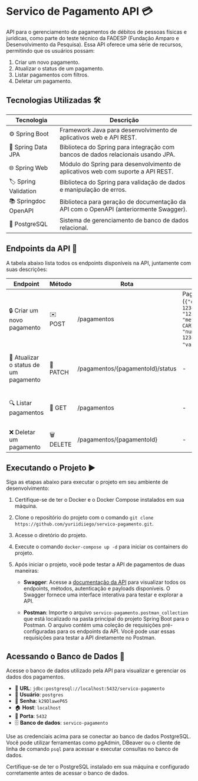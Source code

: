 # Servico de Pagamento API 💳

API para o gerenciamento de pagamentos de débitos de pessoas físicas e jurídicas, como parte do teste técnico da FADESP (Fundação Amparo e Desenvolvimento da Pesquisa). Essa API oferece uma série de recursos, permitindo que os usuários possam:

1. Criar um novo pagamento.
2. Atualizar o status de um pagamento.
3. Listar pagamentos com filtros.
4. Deletar um pagamento.

## Tecnologias Utilizadas 🛠️

| Tecnologia          | Descrição                                                                                    |
|---------------------|----------------------------------------------------------------------------------------------|
| ⚙️ Spring Boot         | Framework Java para desenvolvimento de aplicativos web e API REST.                            |
| 💾 Spring Data JPA     | Biblioteca do Spring para integração com bancos de dados relacionais usando JPA.             |
| 🌐 Spring Web          | Módulo do Spring para desenvolvimento de aplicativos web com suporte a API REST.             |
| 🏷️ Spring Validation   | Biblioteca do Spring para validação de dados e manipulação de erros.                         |
| 📚 Springdoc OpenAPI   | Biblioteca para geração de documentação da API com o OpenAPI (anteriormente Swagger).        |
| 🐘 PostgreSQL          | Sistema de gerenciamento de banco de dados relacional.                                        |

## Endpoints da API 🚦

A tabela abaixo lista todos os endpoints disponíveis na API, juntamente com suas descrições:

| Endpoint                                     | Método   | Rota                                    | Payload                                                | Param                                                     | Descrição                                                          |
|----------------------------------------------|----------|-----------------------------------------|--------------------------------------------------------|-----------------------------------------------------------|--------------------------------------------------------------------|
| 🔒 Criar um novo pagamento                    | ✉️ POST   | /pagamentos                             | PagamentoRequest (`{"codigoDebito": 12345, "cpfCnpj": "12345678901", "metodoPagamento": CARTAO_CREDITO, "numeroCartao?": 1234567890123456, "valor": 100.00}`)                                | -                                                         | Recebe um novo pagamento                                           |
| 🔄 Atualizar o status de um pagamento         | 🔄 PATCH  | /pagamentos/{pagamentoId}/status         | -                                                      | pagamentoId (Long, required = true)<br>novoStatus (Enum)   | Atualiza o status de um pagamento                                   |
| 🔍 Listar pagamentos                          | 🔎 GET    | /pagamentos                             | -                                                      | `{"codigoDebito": 12345, "cpfCnpj": "12345678901", "status": "..."}` (required = false)     | Lista pagamentos com filtros opcionais                              |
| ❌ Deletar um pagamento                       | 🗑️ DELETE | /pagamentos/{pagamentoId}               | -                                                      | pagamentoId (Long, required = true)                        | Deleta um pagamento                                                 |

## Executando o Projeto ▶️

Siga as etapas abaixo para executar o projeto em seu ambiente de desenvolvimento:

1. Certifique-se de ter o Docker e o Docker Compose instalados em sua máquina.
2. Clone o repositório do projeto com o comando `git clone https://github.com/yuriidiiego/servico-pagamento.git`.
3. Acesse o diretório do projeto.
4. Execute o comando `docker-compose up -d` para iniciar os containers do projeto.

5. Após iniciar o projeto, você pode testar a API de pagamentos de duas maneiras:

    - **Swagger**: Acesse a [documentação da API](http://localhost:8080/servico-pagamento/swagger-ui/index.html) para visualizar todos os endpoints, métodos, autenticação e payloads disponíveis. O Swagger fornece uma interface interativa para testar e explorar a API.

    - **Postman**: Importe o arquivo `servico-pagamento.postman_collection` que está localizado na pasta principal do projeto Spring Boot para o Postman. O arquivo contém uma coleção de requisições pré-configuradas para os endpoints da API. Você pode usar essas requisições para testar a API diretamente no Postman.

## Acessando o Banco de Dados 💾

Acesse o banco de dados utilizado pela API para visualizar e gerenciar os dados dos pagamentos.

- :link: **URL**: `jdbc:postgresql://localhost:5432/servico-pagamento`
- :bust_in_silhouette: **Usuário**: `postgres`
- :key: **Senha**: `k29DlaweP65`
- :house: **Host**: `localhost`
- :door: **Porta**:  `5432`
- :file_cabinet: **Banco de dados**: `servico-pagamento`

Use as credenciais acima para se conectar ao banco de dados PostgreSQL. Você pode utilizar ferramentas como pgAdmin, DBeaver ou o cliente de linha de comando `psql` para acessar e executar consultas no banco de dados.

Certifique-se de ter o PostgreSQL instalado em sua máquina e configurado corretamente antes de acessar o banco de dados.
